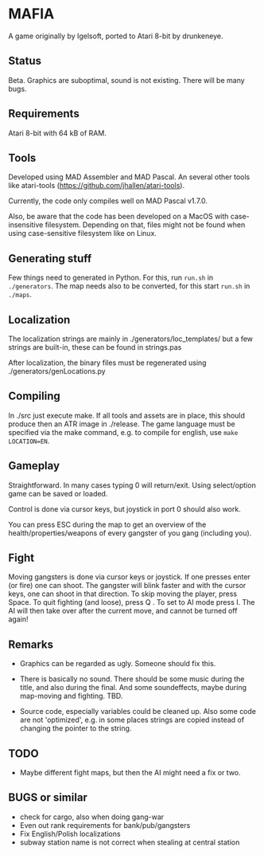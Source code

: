 # MAFIA

A game originally by Igelsoft, ported to Atari 8-bit by drunkeneye.

## Status

Beta. Graphics are suboptimal, sound is not existing.
There will be many bugs.


## Requirements

Atari 8-bit with 64 kB of RAM.


## Tools

Developed using MAD Assembler and MAD Pascal.
An several other tools like atari-tools (https://github.com/jhallen/atari-tools).

Currently, the code only compiles well on MAD Pascal v1.7.0.

Also, be aware that the code has been developed on a MacOS with
case-insensitive filesystem. Depending on that, files might not be
found when using case-sensitive filesystem like on Linux.



## Generating stuff

Few things need to generated in Python.  For this, run ```run.sh```
in ```./generators```.  The map needs also to be converted,
for this start ```run.sh``` in ```./maps```.


## Localization

The localization strings are mainly in ./generators/loc_templates/
but a few strings are built-in, these can be found in strings.pas 

After localization, the binary files must be regenerated using
./generators/genLocations.py


## Compiling 

In ./src just execute make. If all tools and assets are in place,
this should produce then an ATR image in ./release.
The game language must be specified via the make command,
e.g. to compile for english, use ```make LOCATION=EN```.


## Gameplay

Straightforward. In many cases typing 0 will return/exit.
Using select/option game can be saved or loaded.

Control is done via cursor keys, but joystick in port 0 should
also work. 

You can press ESC during the map to get an overview of
the health/properties/weapons of every gangster of you
gang (including you).


## Fight 

Moving gangsters is done via cursor keys or joystick.
If one presses enter (or fire) one can shoot. 
The gangster will blink faster and with the cursor keys,
one can shoot in that direction. 
To skip moving the player, press Space.
To quit fighting (and loose), press Q .
To set to AI mode press I. The AI will then take over after
the current move, and cannot be turned off again!



## Remarks

- Graphics can be regarded as ugly. Someone should fix this.

- There is basically no sound. There should be some music during
the title, and also during the final. And some soundeffects, maybe
during map-moving and fighting. TBD.

- Source code, especially variables could be cleaned up. Also some
code are not 'optimized', e.g. in some places strings are copied
instead of changing the pointer to the string.


## TODO 

- Maybe different fight maps, but then the AI might need a fix or two.


## BUGS or similar

- check for cargo, also when doing gang-war
- Even out rank requirements for bank/pub/gangsters
- Fix English/Polish localizations
- subway station name is not correct when stealing at central station



